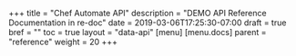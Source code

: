 +++
title = "Chef Automate API"
description = "DEMO API Reference Documentation in re-doc"
date = 2019-03-06T17:25:30-07:00
draft = true
bref = ""
toc = true
layout = "data-api"
[menu]
  [menu.docs]
    parent = "reference"
    weight = 20
+++

